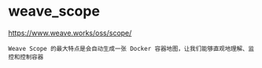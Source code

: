 # weave_scope
https://www.weave.works/oss/scope/

```
Weave Scope 的最大特点是会自动生成一张 Docker 容器地图，让我们能够直观地理解、监控和控制容器
```